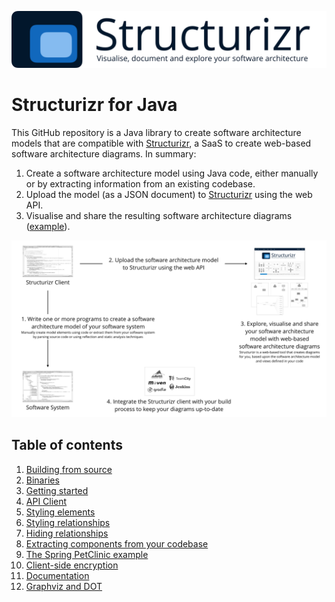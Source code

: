 ![Structurizr](docs/images/structurizr-banner.png)

# Structurizr for Java

This GitHub repository is a Java library to create software architecture models that are compatible with [Structurizr](https://structurizr.com), a SaaS to create web-based software architecture diagrams. In summary:

1. Create a software architecture model using Java code, either manually or by extracting information from an existing codebase.
1. Upload the model (as a JSON document) to [Structurizr](https://structurizr.com) using the web API.
1. Visualise and share the resulting software architecture diagrams ([example](https://structurizr.com/public/1)).

![An overview of Structurizr](docs/images/structurizr-overview.png)

## Table of contents

1. [Building from source](docs/index.md#building)
1. [Binaries](docs/index.md#binaries)
1. [Getting started](#getting-started)
1. [API Client](docs/api-client.md)
1. [Styling elements](docs/styling-elements.md)
1. [Styling relationships](docs/styling-relationships.md)
1. [Hiding relationships](docs/hiding-relationships.md)
1. [Extracting components from your codebase](docs/extracting-components.md)
1. [The Spring PetClinic example](docs/spring-petclinic.md)
1. [Client-side encryption](docs/client-side-encryption.md)
1. [Documentation](docs/documentation.md)
1. [Graphviz and DOT](docs/graphviz-and-dot.md)